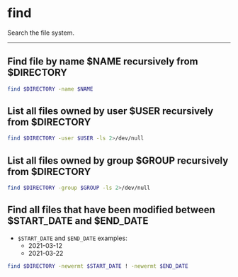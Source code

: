 # find

Search the file system.

---

## Find file by name $NAME recursively from $DIRECTORY

```bash
find $DIRECTORY -name $NAME
```

## List all files owned by user $USER recursively from $DIRECTORY

```bash
find $DIRECTORY -user $USER -ls 2>/dev/null
```

## List all files owned by group $GROUP recursively from $DIRECTORY

```bash
find $DIRECTORY -group $GROUP -ls 2>/dev/null
```

## Find all files that have been modified between $START_DATE and $END_DATE

- `$START_DATE` and `$END_DATE` examples:
	- 2021-03-12
	- 2021-03-22

```bash
find $DIRECTORY -newermt $START_DATE ! -newermt $END_DATE
```
